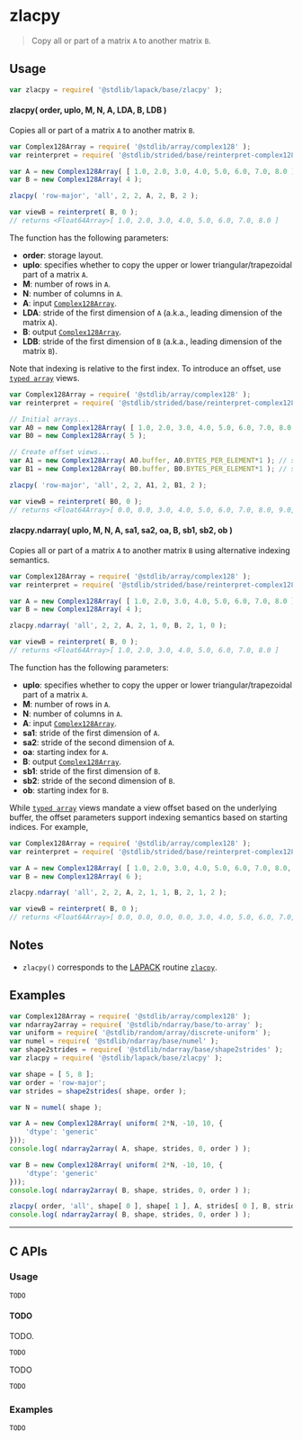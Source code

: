 <!--

@license Apache-2.0

Copyright (c) 2025 The Stdlib Authors.

Licensed under the Apache License, Version 2.0 (the "License");
you may not use this file except in compliance with the License.
You may obtain a copy of the License at

   http://www.apache.org/licenses/LICENSE-2.0

Unless required by applicable law or agreed to in writing, software
distributed under the License is distributed on an "AS IS" BASIS,
WITHOUT WARRANTIES OR CONDITIONS OF ANY KIND, either express or implied.
See the License for the specific language governing permissions and
limitations under the License.

-->

# zlacpy

> Copy all or part of a matrix `A` to another matrix `B`.

<section class="usage">

## Usage

```javascript
var zlacpy = require( '@stdlib/lapack/base/zlacpy' );
```

#### zlacpy( order, uplo, M, N, A, LDA, B, LDB )

Copies all or part of a matrix `A` to another matrix `B`.

```javascript
var Complex128Array = require( '@stdlib/array/complex128' );
var reinterpret = require( '@stdlib/strided/base/reinterpret-complex128' );

var A = new Complex128Array( [ 1.0, 2.0, 3.0, 4.0, 5.0, 6.0, 7.0, 8.0 ] );
var B = new Complex128Array( 4 );

zlacpy( 'row-major', 'all', 2, 2, A, 2, B, 2 );

var viewB = reinterpret( B, 0 );
// returns <Float64Array>[ 1.0, 2.0, 3.0, 4.0, 5.0, 6.0, 7.0, 8.0 ]
```

The function has the following parameters:

-   **order**: storage layout.
-   **uplo**: specifies whether to copy the upper or lower triangular/trapezoidal part of a matrix `A`.
-   **M**: number of rows in `A`.
-   **N**: number of columns in `A`.
-   **A**: input [`Complex128Array`][@stdlib/array/complex128].
-   **LDA**: stride of the first dimension of `A` (a.k.a., leading dimension of the matrix `A`).
-   **B**: output [`Complex128Array`][@stdlib/array/complex128].
-   **LDB**: stride of the first dimension of `B` (a.k.a., leading dimension of the matrix `B`).

Note that indexing is relative to the first index. To introduce an offset, use [`typed array`][mdn-typed-array] views.

<!-- eslint-disable stdlib/capitalized-comments, max-len -->

```javascript
var Complex128Array = require( '@stdlib/array/complex128' );
var reinterpret = require( '@stdlib/strided/base/reinterpret-complex128' );

// Initial arrays...
var A0 = new Complex128Array( [ 1.0, 2.0, 3.0, 4.0, 5.0, 6.0, 7.0, 8.0, 9.0, 10.0 ] );
var B0 = new Complex128Array( 5 );

// Create offset views...
var A1 = new Complex128Array( A0.buffer, A0.BYTES_PER_ELEMENT*1 ); // start at 2nd element
var B1 = new Complex128Array( B0.buffer, B0.BYTES_PER_ELEMENT*1 ); // start at 2nd element

zlacpy( 'row-major', 'all', 2, 2, A1, 2, B1, 2 );

var viewB = reinterpret( B0, 0 );
// returns <Float64Array>[ 0.0, 0.0, 3.0, 4.0, 5.0, 6.0, 7.0, 8.0, 9.0, 10.0 ]
```

#### zlacpy.ndarray( uplo, M, N, A, sa1, sa2, oa, B, sb1, sb2, ob )

Copies all or part of a matrix `A` to another matrix `B` using alternative indexing semantics.

```javascript
var Complex128Array = require( '@stdlib/array/complex128' );
var reinterpret = require( '@stdlib/strided/base/reinterpret-complex128' );

var A = new Complex128Array( [ 1.0, 2.0, 3.0, 4.0, 5.0, 6.0, 7.0, 8.0 ] );
var B = new Complex128Array( 4 );

zlacpy.ndarray( 'all', 2, 2, A, 2, 1, 0, B, 2, 1, 0 );

var viewB = reinterpret( B, 0 );
// returns <Float64Array>[ 1.0, 2.0, 3.0, 4.0, 5.0, 6.0, 7.0, 8.0 ]
```

The function has the following parameters:

-   **uplo**: specifies whether to copy the upper or lower triangular/trapezoidal part of a matrix `A`.
-   **M**: number of rows in `A`.
-   **N**: number of columns in `A`.
-   **A**: input [`Complex128Array`][@stdlib/array/complex128].
-   **sa1**: stride of the first dimension of `A`.
-   **sa2**: stride of the second dimension of `A`.
-   **oa**: starting index for `A`.
-   **B**: output [`Complex128Array`][@stdlib/array/complex128].
-   **sb1**: stride of the first dimension of `B`.
-   **sb2**: stride of the second dimension of `B`.
-   **ob**: starting index for `B`.

While [`typed array`][mdn-typed-array] views mandate a view offset based on the underlying buffer, the offset parameters support indexing semantics based on starting indices. For example,

<!-- eslint-disable max-len -->

```javascript
var Complex128Array = require( '@stdlib/array/complex128' );
var reinterpret = require( '@stdlib/strided/base/reinterpret-complex128' );

var A = new Complex128Array( [ 1.0, 2.0, 3.0, 4.0, 5.0, 6.0, 7.0, 8.0, 9.0, 10.0 ] );
var B = new Complex128Array( 6 );

zlacpy.ndarray( 'all', 2, 2, A, 2, 1, 1, B, 2, 1, 2 );

var viewB = reinterpret( B, 0 );
// returns <Float64Array>[ 0.0, 0.0, 0.0, 0.0, 3.0, 4.0, 5.0, 6.0, 7.0, 8.0, 9.0, 10.0 ]
```

</section>

<!-- /.usage -->

<section class="notes">

## Notes

-   `zlacpy()` corresponds to the [LAPACK][lapack] routine [`zlacpy`][lapack-zlacpy].

</section>

<!-- /.notes -->

<section class="examples">

## Examples

<!-- eslint no-undef: "error" -->

```javascript
var Complex128Array = require( '@stdlib/array/complex128' );
var ndarray2array = require( '@stdlib/ndarray/base/to-array' );
var uniform = require( '@stdlib/random/array/discrete-uniform' );
var numel = require( '@stdlib/ndarray/base/numel' );
var shape2strides = require( '@stdlib/ndarray/base/shape2strides' );
var zlacpy = require( '@stdlib/lapack/base/zlacpy' );

var shape = [ 5, 8 ];
var order = 'row-major';
var strides = shape2strides( shape, order );

var N = numel( shape );

var A = new Complex128Array( uniform( 2*N, -10, 10, {
    'dtype': 'generic'
}));
console.log( ndarray2array( A, shape, strides, 0, order ) );

var B = new Complex128Array( uniform( 2*N, -10, 10, {
    'dtype': 'generic'
}));
console.log( ndarray2array( B, shape, strides, 0, order ) );

zlacpy( order, 'all', shape[ 0 ], shape[ 1 ], A, strides[ 0 ], B, strides[ 0 ] );
console.log( ndarray2array( B, shape, strides, 0, order ) );
```

</section>

<!-- /.examples -->

<!-- C interface documentation. -->

* * *

<section class="c">

## C APIs

<!-- Section to include introductory text. Make sure to keep an empty line after the intro `section` element and another before the `/section` close. -->

<section class="intro">

</section>

<!-- /.intro -->

<!-- C usage documentation. -->

<section class="usage">

### Usage

```c
TODO
```

#### TODO

TODO.

```c
TODO
```

TODO

```c
TODO
```

</section>

<!-- /.usage -->

<!-- C API usage notes. Make sure to keep an empty line after the `section` element and another before the `/section` close. -->

<section class="notes">

</section>

<!-- /.notes -->

<!-- C API usage examples. -->

<section class="examples">

### Examples

```c
TODO
```

</section>

<!-- /.examples -->

</section>

<!-- /.c -->

<!-- Section for related `stdlib` packages. Do not manually edit this section, as it is automatically populated. -->

<section class="related">

</section>

<!-- /.related -->

<!-- Section for all links. Make sure to keep an empty line after the `section` element and another before the `/section` close. -->

<section class="links">

[lapack]: https://www.netlib.org/lapack/explore-html/

[lapack-zlacpy]: https://netlib.org/lapack/explore-html/d0/d9e/group__lacpy_ga243f0a47458b9a525136a69146c10192.html#ga243f0a47458b9a525136a69146c10192

[@stdlib/array/complex128]: https://github.com/stdlib-js/stdlib/tree/develop/lib/node_modules/%40stdlib/array/complex128

[mdn-typed-array]: https://developer.mozilla.org/en-US/docs/Web/JavaScript/Reference/Global_Objects/TypedArray

</section>

<!-- /.links -->

